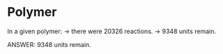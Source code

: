 # Polymer
In a given polymer:
-> there were 20326 reactions.
-> 9348 units remain.

ANSWER: 9348 units remain.
